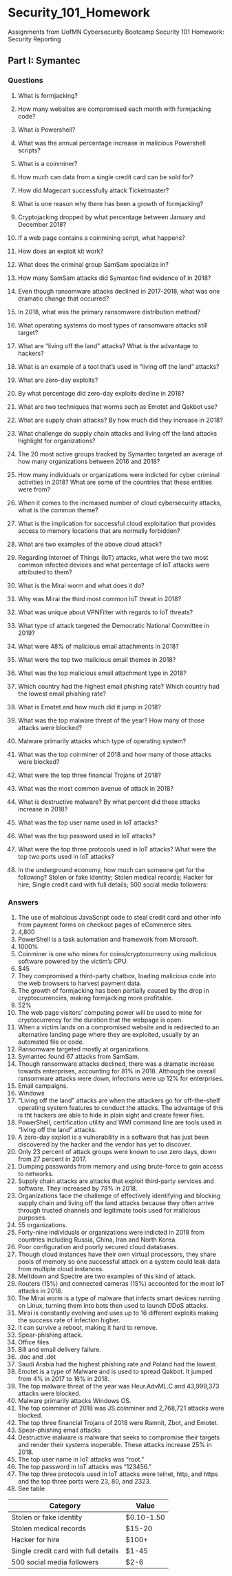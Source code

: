# Security_101_Homework
Assignments from UofMN Cybersecurity Bootcamp
Security 101 Homework: Security Reporting

## Part I: Symantec

### Questions
1. What is formjacking?



2. How many websites are compromised each month with formjacking code? 



3. What is Powershell?



4. What was the annual percentage increase in malicious Powershell scripts?



5. What is a coinminer?



6. How much can data from a single credit card can be sold for? 



7. How did Magecart successfully attack Ticketmaster? 

8. What is one reason why there has been a growth of formjacking? 



9. Cryptojacking dropped by what percentage between January and December 2018?



10. If a web page contains a coinmining script, what happens? 



11. How does an exploit kit work? 



12. What does the criminal group SamSam specialize in? 



13. How many SamSam attacks did Symantec find evidence of in 2018? 



14. Even though ransomware attacks declined in 2017-2018, what was one dramatic change that occurred? 



15. In 2018, what was the primary ransomware distribution method? 



16. What operating systems do most types of ransomware attacks still target?


17. What are “living off the land” attacks? What is the advantage to hackers? 



18. What is an example of a tool that’s used in “living off the land” attacks?



19. What are zero-day exploits?



20. By what percentage did zero-day exploits decline in 2018? 



21. What are two techniques that worms such as Emotet and Qakbot use?



22. What are supply chain attacks? By how much did they increase in 2018?



23. What challenge do supply chain attacks and living off the land attacks highlight for organizations? 



24. The 20 most active groups tracked by Symantec targeted an average of how many organizations between 2016 and 2018? 



25. How many individuals or organizations were indicted for cyber criminal activities in 2018? What are some of the countries that these entities were from? 



26. When it comes to the increased number of cloud cybersecurity attacks, what is the common theme? 



27. What is the implication for successful cloud exploitation that provides access to memory locations that are normally forbidden? 



28. What are two examples of the above cloud attack? 



29. Regarding Internet of Things (IoT) attacks, what were the two most common infected devices and what percentage of IoT attacks were attributed to them? 



30. What is the Mirai worm and what does it do? 



31. Why was Mirai the third most common IoT threat in 2018? 



32. What was unique about VPNFilter with regards to IoT threats?



33. What type of attack targeted the Democratic National Committee in 2019? 



34. What were 48% of  malicious email attachments in 2018? 



35. What were the top two malicious email themes in 2018? 



36. What was the top malicious email attachment type in 2018? 



37. Which country had the highest email phishing rate? Which country had the lowest email phishing rate?




38. What is Emotet and how much did it jump in 2018? 



39. What was the top malware threat of the year? How many of those attacks were blocked?



40. Malware primarily attacks which type of operating system? 



41. What was the top coinminer of 2018 and how many of those attacks were blocked? 




42. What were the top three financial Trojans of 2018? 



43. What was the most common avenue of attack in 2018? 



44. What is destructive malware? By what percent did these attacks increase in 2018? 



45. What was the top user name used in IoT attacks? 



46. What was the top password used in IoT attacks? 



47. What were the top three protocols used in IoT attacks? What were the top two ports used in IoT attacks? 



48. In the underground economy, how much can someone get for the following? Stolen or fake identity; Stolen medical records; Hacker for hire; Single credit card with full details; 500 social media followers:
### Answers 
1. The use of malicious JavaScript code to steal credit card and other info from payment forms on checkout pages of eCommerce sites. 
2. 4,800
3. PowerShell is a task automation and framework from Microsoft. 
4. 1000%
5. Coinminer is one who mines for coins/cryptocurrecny using malicious software powered by the victim’s CPU. 
6. $45
7. They compromised a third-party chatbox, loading malicious code into the web browsers to harvest payment data. 
8. The growth of formjacking has been partially caused by the drop in cryptocurrencies, making formjacking more profitable. 
9. 52%
10. The web page visitors’ computing power will be used to mine for cryptocurrency for the duration that the webpage is open. 
11. When a victim lands on a compromised website and is redirected to an alternative landing page where they are exploited, usually by an automated file or code. 
12. Ransomware targeted mostly at organizations. 
13. Symantec found 67 attacks from SamSam. 
14. Though ransomware attacks declined, there was a dramatic increase towards enterprises, accounting for 81% in 2018. Although the overall ransomware attacks were down, infections were up 12% for enterprises. 
15. Email campaigns. 
16. Windows
17. “Living off the land” attacks are when the attackers go for off-the-shelf operating system features to conduct the attacks. The advantage of this is tht hackers are able to hide in plain sight and create fewer files. 
18. PowerShell, certification utility and WMI command line are tools used in “living off the land” attacks. 
19.  A zero-day exploit is a vulnerability in a software that has just been discovered by the hacker and the vendor has yet to discover. 
20. Only 23 percent of attack groups were known to use zero days, down from 27 percent in 2017. 
21. Dumping passwords from memory and using brute-force to gain access to networks. 
22. Supply chain attacks are attacks that exploit third-party services and software. They increased by 78% in 2018. 
23. Organizations face the challenge of effectively identifying and blocking supply chain and living off the land attacks because they often arrive through trusted channels and legitimate tools used for malicious purposes. 
24. 55 organizations. 
25. Forty-nine individuals or organizations were indicted in 2018 from countries including Russia, China, Iran and North Korea. 
26. Poor configuration and poorly secured cloud databases. 
27. Though cloud instances have their own virtual processors, they share pools of memory so one successful attack on a system could leak data from multiple cloud instances. 
28. Meltdown and Spectre are two examples of this kind of attack. 
29. Routers (15%) and connected cameras (15%) accounted for the most IoT attacks in 2018. 
30.  The Mirai worm is a type of malware that infects smart devices running on Linux, turning them into bots then used to launch DDoS attacks. 
31. Mirai is constantly evolving and uses up to 16 different exploits making the success rate of infection higher. 
32. It can survive a reboot, making it hard to remove. 
33. Spear-phishing attack. 
34. Office files
35. Bill and email delivery failure. 
36. .doc and .dot
37. Saudi Arabia had the highest phishing rate and Poland had the lowest. 
38. Emotet is a type of Malware and is used to spread Qakbot. It jumped from 4% in 2017 to 16% in 2018. 
39. The top malware threat of the year was Heur.AdvML.C and 43,999,373 attacks were blocked.
40. Malware primarily attacks Windows OS. 
41. The top coinminer of 2018 was JS.coinminer and 2,768,721 attacks were blocked. 
42. The top three financial Trojans of 2018 were Ramnit, Zbot, and Emotet. 
43. Spear-phishing email attacks
44. Destructive malware is malware that seeks to compromise their targets and render their systems inoperable. These attacks increase 25% in 2018. 
45. The top user name in IoT attacks was “root.”
46. The top password in IoT attacks was “123456.” 
47. The top three protocols used in IoT attacks were telnet, http, and https and the top three ports were 23, 80, and 2323. 
48. See table  

| Category                             | Value      |
|--------------------------------------|------------|
| Stolen or fake identity              | $0.10-1.50 |
| Stolen medical records               | $15-20     |
| Hacker for hire                      | $100+      |
| Single credit card with full details | $1-45      |
| 500 social media followers           | $2-6       |
